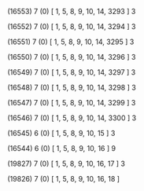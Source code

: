 (16553) 7 (0) [ 1, 5, 8, 9, 10, 14, 3293 ] 3 


(16552) 7 (0) [ 1, 5, 8, 9, 10, 14, 3294 ] 3 


(16551) 7 (0) [ 1, 5, 8, 9, 10, 14, 3295 ] 3 


(16550) 7 (0) [ 1, 5, 8, 9, 10, 14, 3296 ] 3 


(16549) 7 (0) [ 1, 5, 8, 9, 10, 14, 3297 ] 3 


(16548) 7 (0) [ 1, 5, 8, 9, 10, 14, 3298 ] 3 


(16547) 7 (0) [ 1, 5, 8, 9, 10, 14, 3299 ] 3 


(16546) 7 (0) [ 1, 5, 8, 9, 10, 14, 3300 ] 3 


(16545) 6 (0) [ 1, 5, 8, 9, 10, 15 ] 3 


(16544) 6 (0) [ 1, 5, 8, 9, 10, 16 ] 9 


(19827) 7 (0) [ 1, 5, 8, 9, 10, 16, 17 ] 3 


(19826) 7 (0) [ 1, 5, 8, 9, 10, 16, 18 ]  

